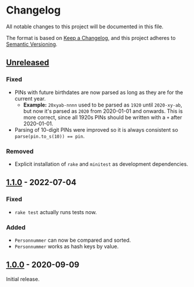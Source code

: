 # Changelog

All notable changes to this project will be documented in this file.

The format is based on [Keep a Changelog](https://keepachangelog.com/en/1.0.0/),
and this project adheres to [Semantic Versioning](https://semver.org/spec/v2.0.0.html).

## [Unreleased]

### Fixed

* PINs with future birthdates are now parsed as long as they are for the
current year.
    * **Example:** `20xyab-nnnn` used to be parsed as `1920` until `2020-xy-ab`,
    but now it's parsed as `2020` from 2020-01-01 and onwards. This is more
    correct, since all 1920s PINs should be written with a `+` after
    2020-01-01.
* Parsing of 10-digit PINs were improved so it is always consistent so
  `parse(pin.to_s(10)) == pin`.

### Removed

* Explicit installation of `rake` and `minitest` as development dependencies.

## [1.1.0] - 2022-07-04

### Fixed

* `rake test` actually runs tests now.

### Added

* `Personnummer` can now be compared and sorted.
* `Personnummer` works as hash keys by value.

## [1.0.0] - 2020-09-09

Initial release.

[Unreleased]: https://github.com/Mange/swedish-pin-ruby/compare/v1.0.0...HEAD
[1.0.0]: https://github.com/Mange/swedish-pin-ruby/releases/tag/v1.0.0
[1.1.0]: https://github.com/Mange/swedish-pin-ruby/releases/tag/v1.1.0
